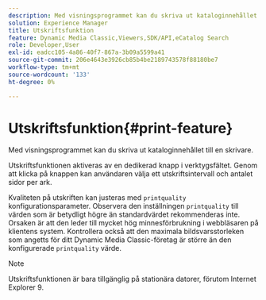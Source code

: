 ```yaml
---
description: Med visningsprogrammet kan du skriva ut kataloginnehållet till en skrivare.
solution: Experience Manager
title: Utskriftsfunktion
feature: Dynamic Media Classic,Viewers,SDK/API,eCatalog Search
role: Developer,User
exl-id: eadcc105-4a86-40f7-867a-3b09a5599a41
source-git-commit: 206e4643e3926cb85b4be2189743578f88180be7
workflow-type: tm+mt
source-wordcount: '133'
ht-degree: 0%

---
```


# Utskriftsfunktion{#print-feature}

Med visningsprogrammet kan du skriva ut kataloginnehållet till en skrivare.

Utskriftsfunktionen aktiveras av en dedikerad knapp i verktygsfältet. Genom att klicka på knappen kan användaren välja ett utskriftsintervall och antalet sidor per ark.

Kvaliteten på utskriften kan justeras med `printquality` konfigurationsparameter. Observera den inställningen `printquality` till värden som är betydligt högre än standardvärdet rekommenderas inte. Orsaken är att den leder till mycket hög minnesförbrukning i webbläsaren på klientens system. Kontrollera också att den maximala bildsvarsstorleken som angetts för ditt Dynamic Media Classic-företag är större än den konfigurerade `printquality` värde.

>[!NOTE]
>
>Utskriftsfunktionen är bara tillgänglig på stationära datorer, förutom Internet Explorer 9.
